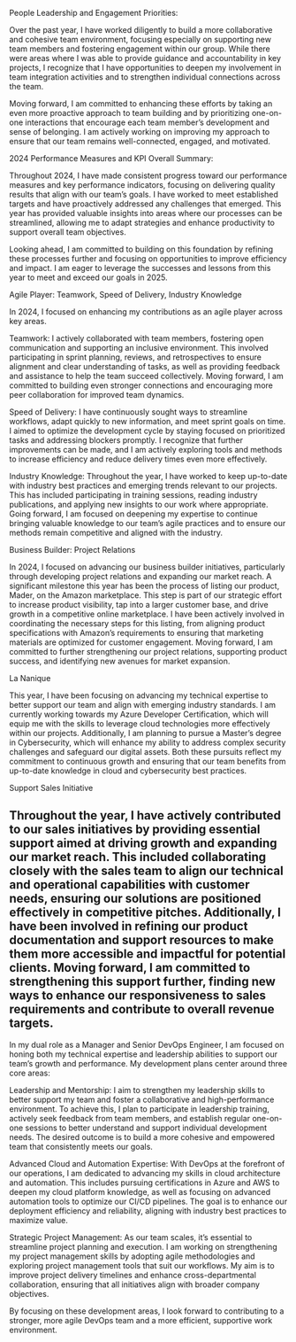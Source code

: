 People Leadership and Engagement Priorities:

Over the past year, I have worked diligently to build a more collaborative and cohesive team environment, focusing especially on supporting new team members and fostering engagement within our group. While there were areas where I was able to provide guidance and accountability in key projects, I recognize that I have opportunities to deepen my involvement in team integration activities and to strengthen individual connections across the team.

Moving forward, I am committed to enhancing these efforts by taking an even more proactive approach to team building and by prioritizing one-on-one interactions that encourage each team member’s development and sense of belonging. I am actively working on improving my approach to ensure that our team remains well-connected, engaged, and motivated.

2024 Performance Measures and KPI Overall Summary:

Throughout 2024, I have made consistent progress toward our performance measures and key performance indicators, focusing on delivering quality results that align with our team’s goals. I have worked to meet established targets and have proactively addressed any challenges that emerged. This year has provided valuable insights into areas where our processes can be streamlined, allowing me to adapt strategies and enhance productivity to support overall team objectives.

Looking ahead, I am committed to building on this foundation by refining these processes further and focusing on opportunities to improve efficiency and impact. I am eager to leverage the successes and lessons from this year to meet and exceed our goals in 2025.


Agile Player: Teamwork, Speed of Delivery, Industry Knowledge

In 2024, I focused on enhancing my contributions as an agile player across key areas.

Teamwork: I actively collaborated with team members, fostering open communication and supporting an inclusive environment. This involved participating in sprint planning, reviews, and retrospectives to ensure alignment and clear understanding of tasks, as well as providing feedback and assistance to help the team succeed collectively. Moving forward, I am committed to building even stronger connections and encouraging more peer collaboration for improved team dynamics.

Speed of Delivery: I have continuously sought ways to streamline workflows, adapt quickly to new information, and meet sprint goals on time. I aimed to optimize the development cycle by staying focused on prioritized tasks and addressing blockers promptly. I recognize that further improvements can be made, and I am actively exploring tools and methods to increase efficiency and reduce delivery times even more effectively.

Industry Knowledge: Throughout the year, I have worked to keep up-to-date with industry best practices and emerging trends relevant to our projects. This has included participating in training sessions, reading industry publications, and applying new insights to our work where appropriate. Going forward, I am focused on deepening my expertise to continue bringing valuable knowledge to our team’s agile practices and to ensure our methods remain competitive and aligned with the industry.

Business Builder: Project Relations

In 2024, I focused on advancing our business builder initiatives, particularly through developing project relations and expanding our market reach. A significant milestone this year has been the process of listing our product, Mader, on the Amazon marketplace. This step is part of our strategic effort to increase product visibility, tap into a larger customer base, and drive growth in a competitive online marketplace. I have been actively involved in coordinating the necessary steps for this listing, from aligning product specifications with Amazon’s requirements to ensuring that marketing materials are optimized for customer engagement. Moving forward, I am committed to further strengthening our project relations, supporting product success, and identifying new avenues for market expansion.


La Nanique

This year, I have been focusing on advancing my technical expertise to better support our team and align with emerging industry standards. I am currently working towards my Azure Developer Certification, which will equip me with the skills to leverage cloud technologies more effectively within our projects. Additionally, I am planning to pursue a Master’s degree in Cybersecurity, which will enhance my ability to address complex security challenges and safeguard our digital assets. Both these pursuits reflect my commitment to continuous growth and ensuring that our team benefits from up-to-date knowledge in cloud and cybersecurity best practices.

Support Sales Initiative

Throughout the year, I have actively contributed to our sales initiatives by providing essential support aimed at driving growth and expanding our market reach. This included collaborating closely with the sales team to align our technical and operational capabilities with customer needs, ensuring our solutions are positioned effectively in competitive pitches. Additionally, I have been involved in refining our product documentation and support resources to make them more accessible and impactful for potential clients. Moving forward, I am committed to strengthening this support further, finding new ways to enhance our responsiveness to sales requirements and contribute to overall revenue targets.
-------------
In my dual role as a Manager and Senior DevOps Engineer, I am focused on honing both my technical expertise and leadership abilities to support our team’s growth and performance. My development plans center around three core areas:

Leadership and Mentorship: I aim to strengthen my leadership skills to better support my team and foster a collaborative and high-performance environment. To achieve this, I plan to participate in leadership training, actively seek feedback from team members, and establish regular one-on-one sessions to better understand and support individual development needs. The desired outcome is to build a more cohesive and empowered team that consistently meets our goals.

Advanced Cloud and Automation Expertise: With DevOps at the forefront of our operations, I am dedicated to advancing my skills in cloud architecture and automation. This includes pursuing certifications in Azure and AWS to deepen my cloud platform knowledge, as well as focusing on advanced automation tools to optimize our CI/CD pipelines. The goal is to enhance our deployment efficiency and reliability, aligning with industry best practices to maximize value.

Strategic Project Management: As our team scales, it’s essential to streamline project planning and execution. I am working on strengthening my project management skills by adopting agile methodologies and exploring project management tools that suit our workflows. My aim is to improve project delivery timelines and enhance cross-departmental collaboration, ensuring that all initiatives align with broader company objectives.

By focusing on these development areas, I look forward to contributing to a stronger, more agile DevOps team and a more efficient, supportive work environment.

